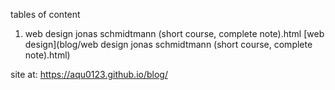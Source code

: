 tables of content
1. web design jonas schmidtmann (short course, complete note).html
   [web design](blog/web design jonas schmidtmann (short course, complete note).html)

site at: https://aqu0123.github.io/blog/
